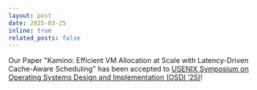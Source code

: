 ```yaml
---
layout: post
date: 2025-03-25
inline: true
related_posts: false
---
```


Our Paper "Kamino: Efficient VM Allocation at Scale with Latency-Driven Cache-Aware Scheduling" has been accepted to [USENIX Symposium on Operating Systems Design and Implementation (OSDI ‘25)](https://www.usenix.org/conference/osdi25)!